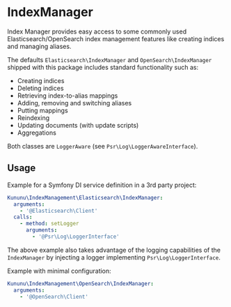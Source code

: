 # IndexManager

Index Manager provides easy access to some commonly used Elasticsearch/OpenSearch index management features like creating indices and managing aliases.

The defaults `Elasticsearch\IndexManager` and `OpenSearch\IndexManager` shipped with this package includes standard functionality such as:

- Creating indices
- Deleting indices
- Retrieving index-to-alias mappings
- Adding, removing and switching aliases
- Putting mappings
- Reindexing
- Updating documents (with update scripts)
- Aggregations

Both classes are `LoggerAware` (see `Psr\Log\LoggerAwareInterface`).

## Usage

Example for a Symfony DI service definition in a 3rd party project:

```yaml
Kununu\IndexManagement\Elasticsearch\IndexManager:
  arguments:
    - '@Elasticsearch\Client'
  calls:
    - method: setLogger
      arguments:
        - '@Psr\Log\LoggerInterface'
```

The above example also takes advantage of the logging capabilities of the `IndexManager` by injecting a logger implementing `Psr\Log\LoggerInterface`.

Example with minimal configuration:

```yaml
Kununu\IndexManagement\OpenSearch\IndexManager:
  arguments:
    - '@OpenSearch\Client'
```
